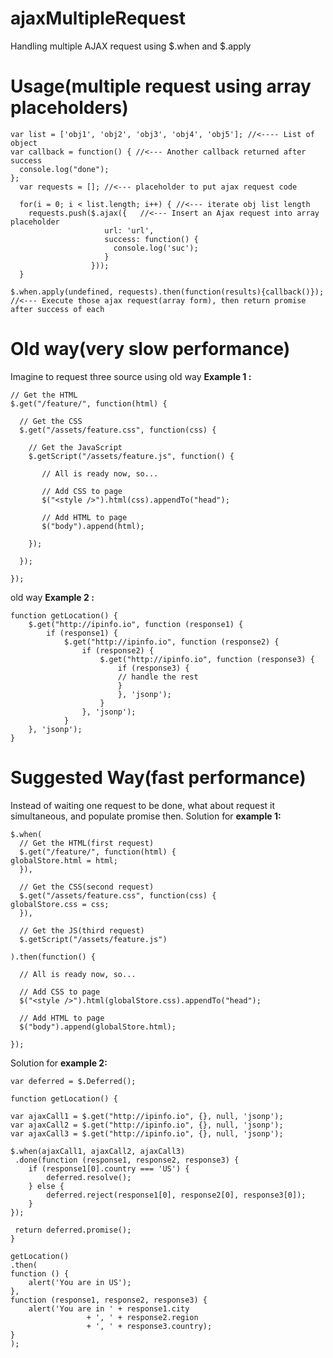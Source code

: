 # ajaxMultipleRequest
Handling multiple AJAX request using $.when and $.apply

Usage(multiple request using array placeholders)
===================================
    var list = ['obj1', 'obj2', 'obj3', 'obj4', 'obj5']; //<---- List of object 
    var callback = function() { //<--- Another callback returned after success
      console.log("done");
    };
      var requests = []; //<--- placeholder to put ajax request code
    
      for(i = 0; i < list.length; i++) { //<--- iterate obj list length
        requests.push($.ajax({   //<--- Insert an Ajax request into array placeholder
				         url: 'url',
				         success: function() {
				           console.log('suc');
                         }
                      }));
      }
    
    $.when.apply(undefined, requests).then(function(results){callback()});  
    //<--- Execute those ajax request(array form), then return promise after success of each


Old way(very slow performance)
=====================================
Imagine to request three source using old way
**Example 1 :**

    // Get the HTML
    $.get("/feature/", function(html) {
    
      // Get the CSS
      $.get("/assets/feature.css", function(css) {
    
    	// Get the JavaScript
	    $.getScript("/assets/feature.js", function() {
	    
	       // All is ready now, so...
	    
	       // Add CSS to page
	       $("<style />").html(css).appendTo("head");
	    
	       // Add HTML to page
	       $("body").append(html);
	    
	    });
    
      });
    
    });

old way **Example 2 :**

    function getLocation() {
	    $.get("http://ipinfo.io", function (response1) {
		    if (response1) {
			    $.get("http://ipinfo.io", function (response2) {
				    if (response2) {
					    $.get("http://ipinfo.io", function (response3) {
						    if (response3) {
						    // handle the rest
						    }
						    }, 'jsonp');
					    }
				    }, 'jsonp');
			    }
	    }, 'jsonp');
    }

Suggested Way(fast performance)
================================
Instead of waiting one request to be done, what about request it simultaneous, and populate promise then. 
Solution for **example 1:** 

    $.when(
      // Get the HTML(first request)
      $.get("/feature/", function(html) {
    globalStore.html = html;
      }),
    
      // Get the CSS(second request)
      $.get("/assets/feature.css", function(css) {
    globalStore.css = css;
      }),
    
      // Get the JS(third request)
      $.getScript("/assets/feature.js")
    
    ).then(function() {
    
      // All is ready now, so...
    
      // Add CSS to page
      $("<style />").html(globalStore.css).appendTo("head");
    
      // Add HTML to page
      $("body").append(globalStore.html);
    
    });

Solution for **example 2:**

    var deferred = $.Deferred();

    function getLocation() {

    var ajaxCall1 = $.get("http://ipinfo.io", {}, null, 'jsonp');
    var ajaxCall2 = $.get("http://ipinfo.io", {}, null, 'jsonp');
    var ajaxCall3 = $.get("http://ipinfo.io", {}, null, 'jsonp');

    $.when(ajaxCall1, ajaxCall2, ajaxCall3)
     .done(function (response1, response2, response3) {
        if (response1[0].country === 'US') {
            deferred.resolve();
        } else {
            deferred.reject(response1[0], response2[0], response3[0]);
        }
    });

     return deferred.promise();
    }

    getLocation()
    .then(
    function () {
        alert('You are in US');
    }, 
    function (response1, response2, response3) {
        alert('You are in ' + response1.city
                     + ', ' + response2.region
                     + ', ' + response3.country);
    }
    );